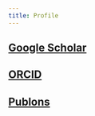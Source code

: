 ```yaml
---
title: Profile
---
```


## [Google Scholar](https://scholar.google.com/citations?user=x0LAK28AAAAJ&hl=en)

## [ORCID](https://orcid.org/my-orcid?orcid=0000-0003-0159-1968)

## [Publons](https://publons.com/researcher/3264477/lei-yu/)
